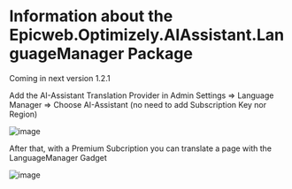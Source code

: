 # Information about the Epicweb.Optimizely.AIAssistant.LanguageManager Package

Coming in next version 1.2.1

Add the AI-Assistant Translation Provider in Admin Settings => Language Manager => Choose AI-Assistant (no need to add Subscription Key nor Region)

![image](https://github.com/Epicweb-Optimizely/Epicweb.Optimizely.AIAssistant/assets/9716195/3f2910ce-7f90-4e29-aef7-27d9a58a7b0a)

After that, with a Premium Subcription you can translate a page with the LanguageManager Gadget

![image](https://github.com/Epicweb-Optimizely/Epicweb.Optimizely.AIAssistant/assets/9716195/b84e5b60-d75c-4d2e-ab0f-1e2edfd570a6)

